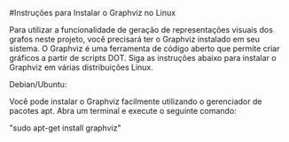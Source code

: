 #Instruções para Instalar o Graphviz no Linux

Para utilizar a funcionalidade de geração de representações visuais dos grafos neste projeto, você precisará ter o Graphviz instalado em seu sistema. O Graphviz é uma ferramenta de código aberto que permite criar 
gráficos a partir de scripts DOT. Siga as instruções abaixo para instalar o Graphviz em várias distribuições Linux.

Debian/Ubuntu:

Você pode instalar o Graphviz facilmente utilizando o gerenciador de pacotes apt. Abra um terminal e execute o seguinte comando:

"sudo apt-get install graphviz"
